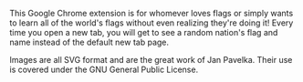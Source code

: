 This Google Chrome extension is for whomever loves flags or simply wants to learn all of the world's flags without even realizing they're doing it! Every time you open a new tab, you will get to see a random nation's flag and name instead of the default new tab page.

Images are all SVG format and are the great work of Jan Pavelka. Their use is covered under the GNU General Public License.